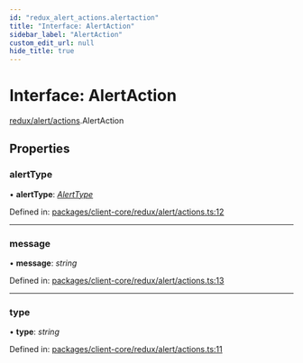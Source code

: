 ```yaml
---
id: "redux_alert_actions.alertaction"
title: "Interface: AlertAction"
sidebar_label: "AlertAction"
custom_edit_url: null
hide_title: true
---
```


# Interface: AlertAction

[redux/alert/actions](../modules/redux_alert_actions.md).AlertAction

## Properties

### alertType

• **alertType**: [*AlertType*](../modules/redux_alert_actions.md#alerttype)

Defined in: [packages/client-core/redux/alert/actions.ts:12](https://github.com/xr3ngine/xr3ngine/blob/56376a778/packages/client-core/redux/alert/actions.ts#L12)

___

### message

• **message**: *string*

Defined in: [packages/client-core/redux/alert/actions.ts:13](https://github.com/xr3ngine/xr3ngine/blob/56376a778/packages/client-core/redux/alert/actions.ts#L13)

___

### type

• **type**: *string*

Defined in: [packages/client-core/redux/alert/actions.ts:11](https://github.com/xr3ngine/xr3ngine/blob/56376a778/packages/client-core/redux/alert/actions.ts#L11)
